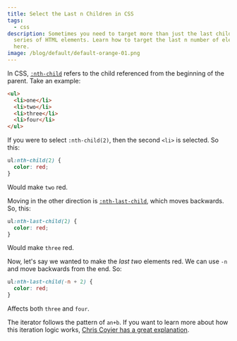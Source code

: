 ```yaml
---
title: Select the Last n Children in CSS
tags:
  - css
description: Sometimes you need to target more than just the last child in a
  series of HTML elements. Learn how to target the last n number of elements
  here.
image: /blog/default/default-orange-01.png
---
```


In CSS, [`:nth-child`](https://developer.mozilla.org/en-US/docs/Web/CSS/:nth-child) refers to the child referenced from the beginning of the parent. Take an example:

```html
<ul>
  <li>one</li>
  <li>two</li>
  <li>three</li>
  <li>four</li>
</ul>
```

If you were to select `:nth-child(2)`, then the second `<li>` is selected. So this:

```css
ul:nth-child(2) {
  color: red;
}
```

Would make `two` red.

Moving in the other direction is [`:nth-last-child`](https://developer.mozilla.org/en-US/docs/Web/CSS/:nth-last-child), which moves backwards. So, this:

```css
ul:nth-last-child(2) {
  color: red;
}
```

Would make `three` red.

Now, let's say we wanted to make the _last two_ elements red. We can use `-n` and move backwards from the end. So:

```css
ul:nth-last-child(-n + 2) {
  color: red;
}
```

Affects both `three` and `four`.

The iterator follows the pattern of `an+b`. If you want to learn more about how this iteration logic works, [Chris Coyier has a great explanation](http://css-tricks.com/how-nth-child-works).
